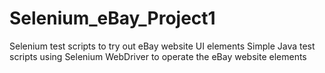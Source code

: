 # Selenium_eBay_Project1
Selenium test scripts to try out eBay website UI elements
Simple Java test scripts using Selenium WebDriver to operate the eBay website elements
